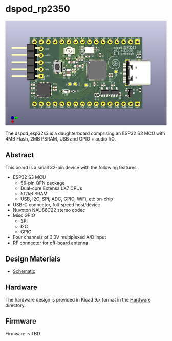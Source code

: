 # dspod_rp2350

![dspod_cv1800b daughterboard](./doc/dspod_esp32s3.png)

The dspod_esp32s3 is a daughterboard comprising an ESP32 S3 MCU with 4MB Flash, 2MB PSRAM, USB and GPIO + audio I/O.

## Abstract

This board is a small 32-pin device with the following features:

* ESP32 S3 MCU
  - 56-pin QFN package
  - Dual-core Extensa LX7 CPUs 
  - 512kB SRAM
  - USB, I2C, SPI, ADC, GPIO, WiFi, etc on-chip
* USB-C connector, full-speed host/device
* Nuvoton NAU88C22 stereo codec
* Misc GPIO
  - SPI
  - I2C
  - GPIO
* Four channels of 3.3V multiplexed A/D input
* RF connector for off-board antenna

## Design Materials

* [Schematic](./doc/dspod_esp32s3_sch.pdf)

## Hardware

The hardware design is provided in Kicad 9.x format in the [Hardware](./Hardware) directory.

## Firmware

Firmware is TBD.
